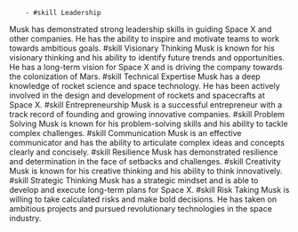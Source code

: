         - #skill Leadership
Musk has demonstrated strong leadership skills in guiding Space X and other companies. He has the ability to inspire and motivate teams to work towards ambitious goals.
         #skill Visionary Thinking
Musk is known for his visionary thinking and his ability to identify future trends and opportunities. He has a long-term vision for Space X and is driving the company towards the colonization of Mars.
         #skill Technical Expertise
Musk has a deep knowledge of rocket science and space technology. He has been actively involved in the design and development of rockets and spacecrafts at Space X.
         #skill Entrepreneurship
Musk is a successful entrepreneur with a track record of founding and growing innovative companies.
         #skill Problem Solving
Musk is known for his problem-solving skills and his ability to tackle complex challenges.
         #skill Communication
Musk is an effective communicator and has the ability to articulate complex ideas and concepts clearly and concisely.
         #skill Resilience
Musk has demonstrated resilience and determination in the face of setbacks and challenges.
         #skill Creativity
Musk is known for his creative thinking and his ability to think innovatively.
         #skill Strategic Thinking
Musk has a strategic mindset and is able to develop and execute long-term plans for Space X.
         #skill Risk Taking
Musk is willing to take calculated risks and make bold decisions. He has taken on ambitious projects and pursued revolutionary technologies in the space industry.


